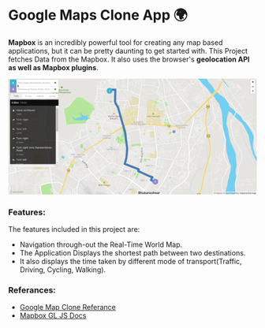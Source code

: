 # Google Maps Clone App 🌍


<b>Mapbox</b> is an incredibly powerful tool for creating any map based applications, but it can be pretty daunting to get started with. This Project fetches Data from the Mapbox. It also uses the browser's <b>geolocation API as well as Mapbox plugins</b>. 

<img src="https://github.com/Subhampreet/Google-Map-Clone/blob/main/media/header-1.png" >

### Features:

The features included in this project are:

- Navigation through-out the Real-Time World Map.
- The Application Displays the shortest path between two destinations. 
- It also displays the time taken by different mode of transport(Traffic, Driving, Cycling, Walking).

### Referances:

- [Google Map Clone Referance](https://www.youtube.com/watch?v=OySigNMXOZU)
- [Mapbox GL JS Docs](https://github.com/mapbox/mapbox-gl-js-docs)

